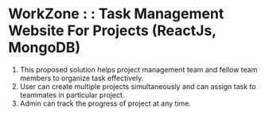 # WorkZone : : Task Management Website For Projects (ReactJs, MongoDB)	

1) This proposed solution helps project management team and fellow team members to organize task effectively.
2) User can create multiple projects simultaneously and can assign task to teammates in particular project.
3) Admin can track the progress of project at any time.


